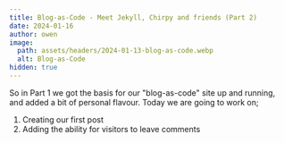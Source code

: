 ```yaml
---
title: Blog-as-Code - Meet Jekyll, Chirpy and friends (Part 2)
date: 2024-01-16
author: owen
image:
  path: assets/headers/2024-01-13-blog-as-code.webp
  alt: Blog-as-Code
hidden: true
---
```


So in Part 1 we got the basis for our "blog-as-code" site up and running, and added a bit of personal flavour. Today we are going to work on;

1. Creating our first post
2. Adding the ability for visitors to leave comments